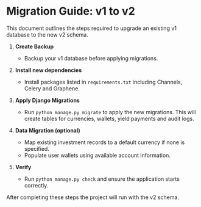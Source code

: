 # Migration Guide: v1 to v2

This document outlines the steps required to upgrade an existing v1 database to the new v2 schema.

1. **Create Backup**
   - Backup your v1 database before applying migrations.

2. **Install new dependencies**
   - Install packages listed in `requirements.txt` including Channels, Celery and Graphene.

3. **Apply Django Migrations**
   - Run `python manage.py migrate` to apply the new migrations. This will create tables for currencies, wallets, yield payments and audit logs.

4. **Data Migration (optional)**
   - Map existing investment records to a default currency if none is specified.
   - Populate user wallets using available account information.

5. **Verify**
   - Run `python manage.py check` and ensure the application starts correctly.

After completing these steps the project will run with the v2 schema.
